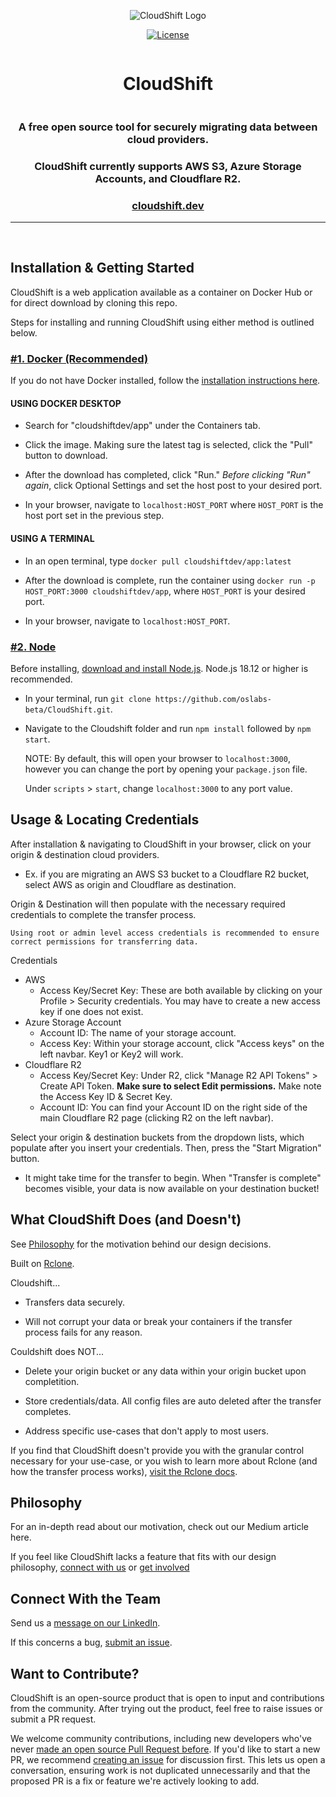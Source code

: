 <div align = 'center'>

![CloudShift Logo](https://i.imgur.com/vMom9sD.png)

[![License](https://img.shields.io/github/license/Ileriayo/markdown-badges?style=for-the-badge)](./LICENSE)

<h1 style="display:inline-block">CloudShift</h1>

<h3>A free open source tool for securely migrating data between cloud providers.</h3>
<h3>CloudShift currently supports AWS S3, Azure Storage Accounts, and Cloudflare R2.</h3>
<h3><a href="https://www.cloudshift.dev/">cloudshift.dev</a></h3>
</div>
<hr/>
<br/>

## Installation & Getting Started

CloudShift is a web application available as a container on Docker Hub or for direct download by cloning this repo.

Steps for installing and running CloudShift using either method is outlined below.

<h3 style="text-decoration:underline;font-weight:bold">#1. Docker (Recommended)</h3>

If you do not have Docker installed, follow the [installation instructions here](https://docs.docker.com/get-docker/).

<h4>USING DOCKER DESKTOP</h4>

- Search for "cloudshiftdev/app" under the Containers tab.

- Click the image. Making sure the latest tag is selected, click the "Pull" button to download.

- After the download has completed, click "Run." <span style="font-style:italic">Before clicking "Run" again</span>, click Optional Settings and set the host post to your desired port.

- In your browser, navigate to `localhost:HOST_PORT` where `HOST_PORT` is the host port set in the previous step.

<h4>USING A TERMINAL</h4>

- In an open terminal, type `docker pull cloudshiftdev/app:latest`

- After the download is complete, run the container using `docker run -p HOST_PORT:3000 cloudshiftdev/app`, where `HOST_PORT` is your desired port.

- In your browser, navigate to `localhost:HOST_PORT`.

<h3 style="text-decoration:underline;font-weight:bold">#2. Node</h3>

Before installing, [download and install Node.js](https://nodejs.org/en/download/). Node.js 18.12 or higher is recommended.

- In your terminal, run `git clone https://github.com/oslabs-beta/CloudShift.git`.

- Navigate to the Cloudshift folder and run `npm install` followed by `npm start`.

  NOTE: By default, this will open your browser to `localhost:3000`, however you can change the port by opening your `package.json` file.

  Under `scripts` > `start`, change `localhost:3000` to any port value.

## Usage & Locating Credentials

After installation & navigating to CloudShift in your browser, click on your origin & destination cloud providers.

- Ex. if you are migrating an AWS S3 bucket to a Cloudflare R2 bucket, select AWS as origin and Cloudflare as destination.

Origin & Destination will then populate with the necessary required credentials to complete the transfer process.

    Using root or admin level access credentials is recommended to ensure correct permissions for transferring data.

Credentials

- AWS
  - Access Key/Secret Key: These are both available by clicking on your Profile > Security credentials. You may have to create a new access key if one does not exist.
- Azure Storage Account
  - Account ID: The name of your storage account.
  - Access Key: Within your storage account, click "Access keys" on the left navbar. Key1 or Key2 will work.
- Cloudflare R2
  - Access Key/Secret Key: Under R2, click "Manage R2 API Tokens" > Create API Token. <span style="font-weight:bold">Make sure to select Edit permissions.</span> Make note the Access Key ID & Secret Key.
  - Account ID: You can find your Account ID on the right side of the main Cloudflare R2 page (clicking R2 on the left navbar).

Select your origin & destination buckets from the dropdown lists, which populate after you insert your credentials. Then, press the "Start Migration" button.

- It might take time for the transfer to begin. When "Transfer is complete" becomes visible, your data is now available on your destination bucket!

## What CloudShift Does (and Doesn't)

See [Philosophy](#philosophy) for the motivation behind our design decisions.

Built on [Rclone](https://rclone.org/).

Cloudshift...

- Transfers data securely.

- Will not corrupt your data or break your containers if the transfer process fails for any reason.

Couldshift does NOT...

- Delete your origin bucket or any data within your origin bucket upon completition.

- Store credentials/data. All config files are auto deleted after the transfer completes.

- Address specific use-cases that don't apply to most users.

If you find that CloudShift doesn't provide you with the granular control necessary for your use-case, or you wish to learn more about Rclone (and how the transfer process works), [visit the Rclone docs](https://rclone.org/).

## Philosophy

For an in-depth read about our motivation, check out our Medium article here.

If you feel like CloudShift lacks a feature that fits with our design philosophy, [connect with us](#connect-with-the-team) or [get involved](#want-to-contribute)

## Connect With the Team

Send us a [message on our LinkedIn](https://www.linkedin.com/company/93845906/).

If this concerns a bug, [submit an issue](https://github.com/oslabs-beta/CloudShift/issues).

## Want to Contribute?

CloudShift is an open-source product that is open to input and contributions from the community. After trying out the product, feel free to raise issues or submit a PR request.

We welcome community contributions, including new developers who've never [made an open source Pull Request before](https://egghead.io/courses/how-to-contribute-to-an-open-source-project-on-github). If you'd like to start a new PR, we recommend [creating an issue](https://docs.github.com/en/github/managing-your-work-on-github/creating-an-issue) for discussion first. This lets us open a conversation, ensuring work is not duplicated unnecessarily and that the proposed PR is a fix or feature we're actively looking to add.
